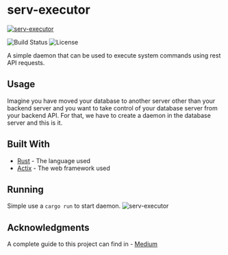 # serv-executor

<a href="https://codeburst.io/how-to-build-a-rest-api-to-execute-system-commands-using-actix-rust-a-step-by-step-guide-e257d5442b16"><img src="https://miro.medium.com/max/875/1*IuiMDaNxT6FVLyzHH8lqiA.png" title="serv-executor" alt="serv-executor"></a>

![Build Status](http://img.shields.io/travis/badges/badgerbadgerbadger.svg?style=flat-square)
![License](http://img.shields.io/:license-mit-blue.svg?style=flat-square)

A simple daemon that can be used to execute system commands using rest API requests.

## Usage
Imagine you have moved your database to another server other than your backend server and you want to take control of your database server from your backend API. For that, we have to create a daemon in the database server and this is it.


## Built With

* [Rust](https://www.rust-lang.org/) - The language used
* [Actix](https://actix.rs/) - The web framework used

## Running 
Simple use a ```cargo run``` to start daemon.
<img src="https://miro.medium.com/max/875/1*zxWUgSVMoqqM0W1rTRAqmw.png" title="serv-executor" alt="serv-executor">


## Acknowledgments
A complete guide to this project can find in - [Medium](https://codeburst.io/how-to-build-a-rest-api-to-execute-system-commands-using-actix-rust-a-step-by-step-guide-e257d5442b16)
